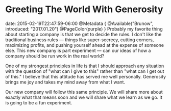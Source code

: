 # Greeting The World With Generosity
date: 2015-02-19T22:47:59-06:00
@Metadata {
  @Available("Brunow", introduced: "2017.01.20")
  @PageColor(purple)
}
Probably my favorite thing about starting a company is that we get to decide the rules. I don't like the traditional business rules &mdash; things like super-secrecy, cutting corners, maximizing profits, and pushing yourself ahead at the expense of someone else. This new company is part experiment &mdash; can our ideas of how a company should be run work in the real world?

One of my strongest principles in life is that I should approach any situation with the question of "what can I give to this" rather than "what can I get out of this." I believe that this attitude has served me well personally. Generosity brings me joy and takes my mind away from what I want.

Our new company will follow this same principle. We will share more about exactly what that means soon and we will share what we learn as we go. It is going to be a fun experiment.
